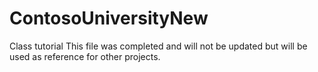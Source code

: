 # ContosoUniversityNew

Class tutorial 
This file was completed and will not be updated but will be used as reference for other projects.
